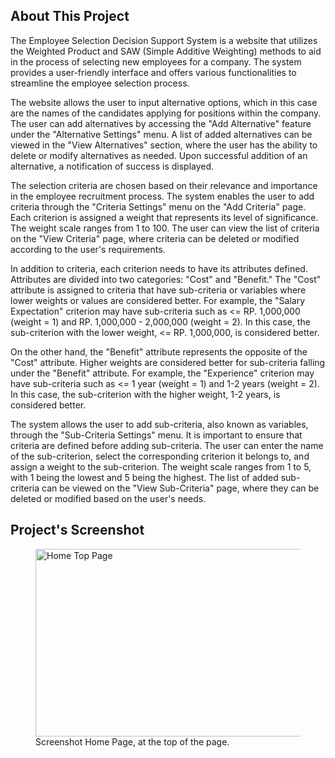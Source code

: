 ## About This Project

The Employee Selection Decision Support System is a website that utilizes the Weighted Product and SAW (Simple Additive Weighting) methods to aid in the process of selecting new employees for a company. The system provides a user-friendly interface and offers various functionalities to streamline the employee selection process.

The website allows the user to input alternative options, which in this case are the names of the candidates applying for positions within the company. The user can add alternatives by accessing the "Add Alternative" feature under the "Alternative Settings" menu. A list of added alternatives can be viewed in the "View Alternatives" section, where the user has the ability to delete or modify alternatives as needed. Upon successful addition of an alternative, a notification of success is displayed.

The selection criteria are chosen based on their relevance and importance in the employee recruitment process. The system enables the user to add criteria through the "Criteria Settings" menu on the "Add Criteria" page. Each criterion is assigned a weight that represents its level of significance. The weight scale ranges from 1 to 100. The user can view the list of criteria on the "View Criteria" page, where criteria can be deleted or modified according to the user's requirements.

In addition to criteria, each criterion needs to have its attributes defined. Attributes are divided into two categories: "Cost" and "Benefit." The "Cost" attribute is assigned to criteria that have sub-criteria or variables where lower weights or values are considered better. For example, the "Salary Expectation" criterion may have sub-criteria such as <= RP. 1,000,000 (weight = 1) and RP. 1,000,000 - 2,000,000 (weight = 2). In this case, the sub-criterion with the lower weight, <= RP. 1,000,000, is considered better.

On the other hand, the "Benefit" attribute represents the opposite of the "Cost" attribute. Higher weights are considered better for sub-criteria falling under the "Benefit" attribute. For example, the "Experience" criterion may have sub-criteria such as <= 1 year (weight = 1) and 1-2 years (weight = 2). In this case, the sub-criterion with the higher weight, 1-2 years, is considered better.

The system allows the user to add sub-criteria, also known as variables, through the "Sub-Criteria Settings" menu. It is important to ensure that criteria are defined before adding sub-criteria. The user can enter the name of the sub-criterion, select the corresponding criterion it belongs to, and assign a weight to the sub-criterion. The weight scale ranges from 1 to 5, with 1 being the lowest and 5 being the highest. The list of added sub-criteria can be viewed on the "View Sub-Criteria" page, where they can be deleted or modified based on the user's needs.

## Project's Screenshot

<figure>
    <img src="https://github.com/ZulfanAhmadi12/MyPortfolio/blob/main/homefirst.png"
         alt="Home Top Page" width="600" height="300">
    <figcaption>Screenshot Home Page, at the top of the page.</figcaption>
</figure>